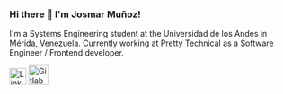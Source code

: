 ### Hi there 👋 I'm Josmar Muñoz!

I'm a Systems Engineering student at the Universidad de los Andes in Mérida, Venezuela. Currently working at [Pretty Technical](https://prettytechnical.io/ "Pretty Technical") as a Software Engineer / Frontend developer.

[<img src="https://static-00.iconduck.com/assets.00/linkedin-icon-1024x1024-net2o24e.png" width="30" alt="LinkedIn" />](https://www.linkedin.com/in/josmarmunoz/) [<img src="https://encrypted-tbn0.gstatic.com/images?q=tbn:ANd9GcQUNlhyzv2jzrtthoY8x4VCT3ugE2tVAmD8wOV7lQGMRA&s" width="35" alt="Gitlab" />](https://gitlab.com/Josmaralejandro/)
